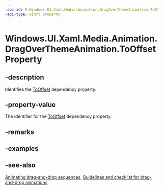 ```yaml
---
-api-id: P:Windows.UI.Xaml.Media.Animation.DragOverThemeAnimation.ToOffsetProperty
-api-type: winrt property
---
```


<!-- Property syntax
public Windows.UI.Xaml.DependencyProperty ToOffsetProperty { get; }
-->

# Windows.UI.Xaml.Media.Animation.DragOverThemeAnimation.ToOffsetProperty

## -description
Identifies the [ToOffset](dragoverthemeanimation_tooffset.md) dependency property.



## -property-value
The identifier for the [ToOffset](dragoverthemeanimation_tooffset.md) dependency property.

## -remarks

## -examples

## -see-also
[Animating drag-and-drop sequences](/previous-versions/windows/apps/jj649427(v=win.10)), [Guidelines and checklist for drag-and-drop animations](/windows/uwp/style/motion-dragdrop)
